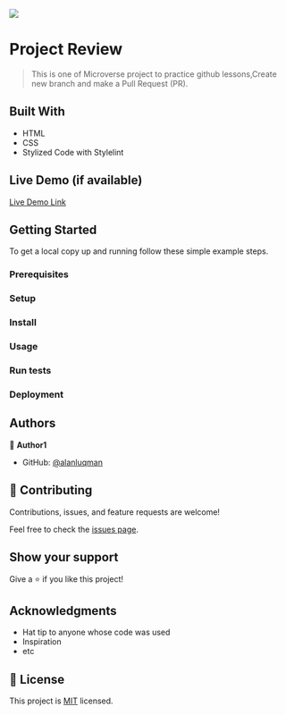 ![](https://img.shields.io/badge/Microverse-blueviolet)

# Project Review

> This is one of Microverse project to practice github lessons,Create new branch and make a Pull Request (PR).

## Built With

- HTML
- CSS
- Stylized Code with Stylelint

## Live Demo (if available)

[Live Demo Link](https://livedemo.com)

## Getting Started

To get a local copy up and running follow these simple example steps.

### Prerequisites

### Setup

### Install

### Usage

### Run tests

### Deployment

## Authors

👤 **Author1**

- GitHub: [@alanluqman](https://github.com/alanluqman)

## 🤝 Contributing

Contributions, issues, and feature requests are welcome!

Feel free to check the [issues page](../../issues/).

## Show your support

Give a ⭐️ if you like this project!

## Acknowledgments

- Hat tip to anyone whose code was used
- Inspiration
- etc

## 📝 License

This project is [MIT](./MIT.md) licensed.
